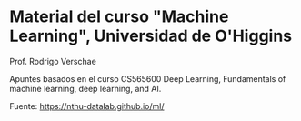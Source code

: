 # Material del curso "Machine Learning", Universidad de O'Higgins

Prof. Rodrigo Verschae

Apuntes basados en el curso CS565600 Deep Learning, Fundamentals of machine learning, deep learning, and AI.

Fuente: https://nthu-datalab.github.io/ml/
